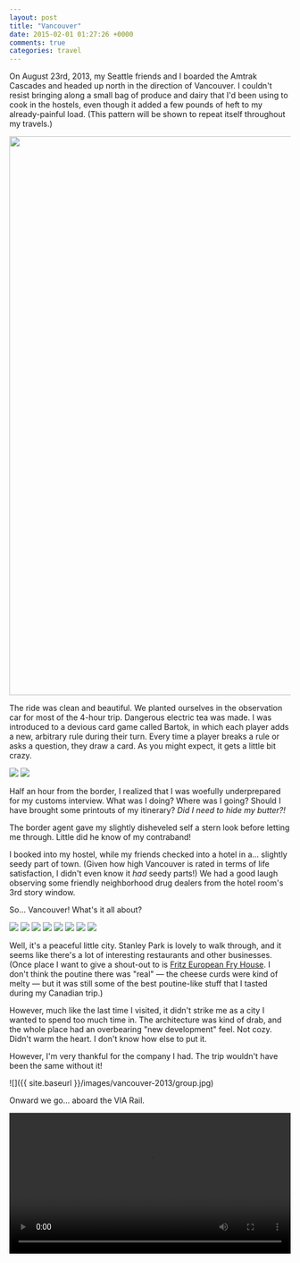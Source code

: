```yaml
---
layout: post
title: "Vancouver"
date: 2015-02-01 01:27:26 +0000
comments: true
categories: travel
---
```

On August 23rd, 2013, my Seattle friends and I boarded the Amtrak Cascades and headed up north in the direction of Vancouver. I couldn't resist bringing along a small bag of produce and dairy that I'd been using to cook in the hostels, even though it added a few pounds of heft to my already-painful load. (This pattern will be shown to repeat itself throughout my travels.)

<img src="https://maps.googleapis.com/maps/api/staticmap?
&center=Victoria, BC
&size=1000x400
&scale=2
&zoom=6
&markers=color:red%7CPacific Central Station, Vancouver, BC
&path=color:blue%7CAmtrak Station, San Jose, CA|King Street Station, Seattle, WA
&path=color:red%7CKing Street Station, Seattle, WA|Pacific Central Station, Vancouver, BC
&key=AIzaSyCVe3O2OawYpG6wixMFLsdbmnLBsJgSuNA" width="1000px"/>

The ride was clean and beautiful. We planted ourselves in the observation car for most of the 4-hour trip. Dangerous electric tea was made. I was introduced to a devious card game called Bartok, in which each player adds a new, arbitrary rule during their turn. Every time a player breaks a rule or asks a question, they draw a card. As you might expect, it gets a little bit crazy.

<p><div class="image-series">
<img src="{{ site.baseurl }}/images/vancouver-2013/train1.jpg">
<img src="{{ site.baseurl }}/images/vancouver-2013/train2.jpg">
</div></p>

Half an hour from the border, I realized that I was woefully underprepared for my customs interview. What was I doing? Where was I going? Should I have brought some printouts of my itinerary? *Did I need to hide my butter?!*

The border agent gave my slightly disheveled self a stern look before letting me through. Little did he know of my contraband!

I booked into my hostel, while my friends checked into a hotel in a... slightly seedy part of town. (Given how high Vancouver is rated in terms of life satisfaction, I didn't even know it *had* seedy parts!) We had a good laugh observing some friendly neighborhood drug dealers from the hotel room's 3rd story window.

So... Vancouver! What's it all about?

<p><div class="image-series">
<img src="{{ site.baseurl }}/images/vancouver-2013/skylight.jpg">
<img src="{{ site.baseurl }}/images/vancouver-2013/ducks.jpg">
<img src="{{ site.baseurl }}/images/vancouver-2013/ships1.jpg">
<img src="{{ site.baseurl }}/images/vancouver-2013/ships2.jpg">
<img src="{{ site.baseurl }}/images/vancouver-2013/graffiti.jpg">
<img src="{{ site.baseurl }}/images/vancouver-2013/road.jpg">
<img src="{{ site.baseurl }}/images/vancouver-2013/hotel.jpg">
<img src="{{ site.baseurl }}/images/vancouver-2013/cranes.jpg">
</div></p>

Well, it's a peaceful little city. Stanley Park is lovely to walk through, and it seems like there's a lot of interesting restaurants and other businesses. (Once place I want to give a shout-out to is [Fritz European Fry House](http://www.yelp.com/biz/fritz-european-fry-house-vancouver). I don't think the poutine there was "real" — the cheese curds were kind of melty — but it was still some of the best poutine-like stuff that I tasted during my Canadian trip.)

However, much like the last time I visited, it didn't strike me as a city I wanted to spend too much time in. The architecture was kind of drab, and the whole place had an overbearing "new development" feel. Not cozy. Didn't warm the heart. I don't know how else to put it.

However, I'm very thankful for the company I had. The trip wouldn't have been the same without it!

![]({{ site.baseurl }}/images/vancouver-2013/group.jpg)

Onward we go... aboard the VIA Rail.

<video width="100%" controls>
	<source src="{{ site.baseurl }}/images/vancouver-2013/outbound.mp4" type="video/mp4">
Your browser does not support the video tag.
</video>
